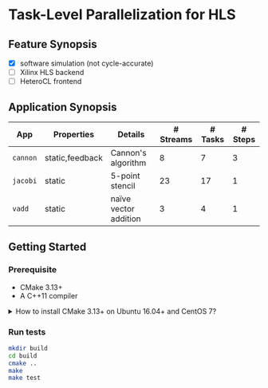 # Task-Level Parallelization for HLS

## Feature Synopsis

+ [x] software simulation (not cycle-accurate)
+ [ ] Xilinx HLS backend
+ [ ] HeteroCL frontend

## Application Synopsis

| App      | Properties      | Details               | # Streams | # Tasks | # Steps |
| -------- | --------------- | --------------------- | --------- | ------- | ------- |
| `cannon` | static,feedback | Cannon's algorithm    | 8         | 7       | 3       |
| `jacobi` | static          | 5-point stencil       | 23        | 17      | 1       |
| `vadd`   | static          | naïve vector addition | 3         | 4       | 1       |

## Getting Started

### Prerequisite

+ CMake 3.13+
+ A C++11 compiler

<details><summary>How to install CMake 3.13+ on Ubuntu 16.04+ and CentOS 7?</summary>

Ubuntu 16.04+

```bash
sudo apt install python-pip
sudo -H python -m pip install cmake
```

CentOS 7

```bash
sudo yum install python-pip
sudo python -m pip install cmake
```

</details>

### Run tests

```bash
mkdir build
cd build
cmake ..
make
make test
```

